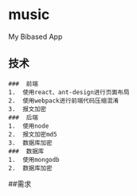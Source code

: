 #  music
My Bibased App
  ##  技术
    ###  前端
    1.  使用react、ant-design进行页面布局
    2.  使用webpack进行前端代码压缩混淆
    3.  报文加密
    ###  后端
    1.  使用node
    2.  报文加密md5
    3.  数据库加密
    ###  数据库
    1.  使用mongodb
    2.  数据库加密
  ##需求